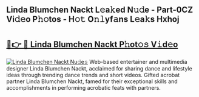 ## Linda Blumchen Nackt L𝚎a𝚔ed N𝚞𝚍e - Part-0CZ Vi𝚍𝚎o P𝚑𝚘tos - H𝚘𝚝 O𝚗𝚕yf𝚊ns L𝚎a𝚔s Hxhoj

# <h2><a href="http://kf2d24.oniu.top/?m=Linda+Blumchen+Nackt">🔗👉 🔴 Linda Blumchen Nackt P𝚑ot𝚘𝚜 V𝚒d𝚎o</a></h2>

[![Linda Blumchen Nackt Nu𝚍e𝚜](https://i.imgur.com/0qMVB7G.gif)](http://kf2d24.oniu.top/?m=Linda+Blumchen+Nackt)
Web-based entertainer and multimedia designer Linda Blumchen Nackt, acclaimed for sharing dance and lifestyle ideas through trending dance trends and short videos. Gifted acrobat partner Linda Blumchen Nackt, famed for their exceptional skills and accomplishments in performing acrobatic feats with partners.  
